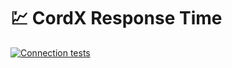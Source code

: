 # 💹 CordX Response Time

[![Connection tests](https://github.com/CordXApp/Ping/actions/workflows/connection_tests.yml/badge.svg)](https://github.com/CordXApp/Ping/actions/workflows/connection_tests.yml)
